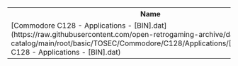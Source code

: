 <table>
<tr><th>Name</th><th>Size</th></tr>
<tr><td>[Commodore C128 - Applications - [BIN].dat](https://raw.githubusercontent.com/open-retrogaming-archive/dat-catalog/main/root/basic/TOSEC/Commodore/C128/Applications/[BIN]/Commodore C128 - Applications - [BIN].dat)</td><td>3016</td></tr>
</table>
